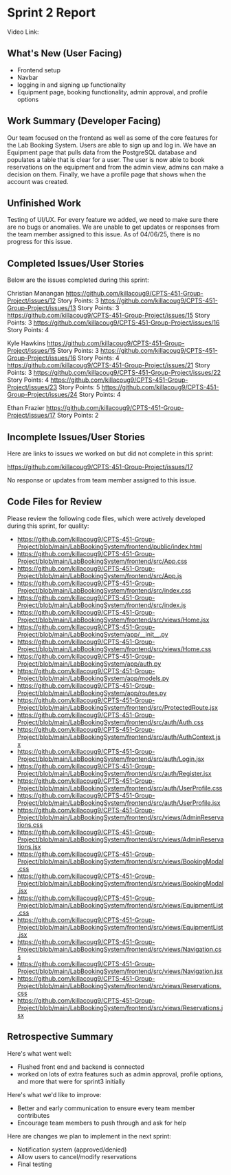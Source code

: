 # Sprint 2 Report
Video Link: 

## What's New (User Facing)
* Frontend setup
* Navbar
* logging in and signing up functionality
* Equipment page, booking functionality, admin approval, and profile options
  
## Work Summary (Developer Facing)
Our team focused on the frontend as well as some of the core features for the Lab Booking System. Users are able to sign up and log in. We have an Equipment page that pulls data from the PostgreSQL database and populates a table that is clear for a user. The user is now able to book reservations on the equipment and from the admin view, admins can make a decision on them. Finally, we have a profile page that shows when the account was created. 

## Unfinished Work
Testing of UI/UX. For every feature we added, we need to make sure there are no bugs or anomalies. We are unable to get updates or responses from the team member assigned to this issue. As of 04/06/25, there is no progress for this issue.

## Completed Issues/User Stories
Below are the issues completed during this sprint:

Christian Manangan
https://github.com/killacoug9/CPTS-451-Group-Project/issues/12
Story Points: 3
https://github.com/killacoug9/CPTS-451-Group-Project/issues/13
Story Points: 3
https://github.com/killacoug9/CPTS-451-Group-Project/issues/15
Story Points: 3
https://github.com/killacoug9/CPTS-451-Group-Project/issues/16
Story Points: 4

Kyle Hawkins
https://github.com/killacoug9/CPTS-451-Group-Project/issues/15
Story Points: 3
https://github.com/killacoug9/CPTS-451-Group-Project/issues/16
Story Points: 4
https://github.com/killacoug9/CPTS-451-Group-Project/issues/21
Story Points: 3
https://github.com/killacoug9/CPTS-451-Group-Project/issues/22
Story Points: 4
https://github.com/killacoug9/CPTS-451-Group-Project/issues/23
Story Points: 5
https://github.com/killacoug9/CPTS-451-Group-Project/issues/24
Story Points: 4

Ethan Frazier
https://github.com/killacoug9/CPTS-451-Group-Project/issues/17
Story Points: 2
  
## Incomplete Issues/User Stories
Here are links to issues we worked on but did not complete in this sprint:

https://github.com/killacoug9/CPTS-451-Group-Project/issues/17

No response or updates from team member assigned to this issue.
  
## Code Files for Review
Please review the following code files, which were actively developed during this
sprint, for quality:
* https://github.com/killacoug9/CPTS-451-Group-Project/blob/main/LabBookingSystem/frontend/public/index.html
* https://github.com/killacoug9/CPTS-451-Group-Project/blob/main/LabBookingSystem/frontend/src/App.css
* https://github.com/killacoug9/CPTS-451-Group-Project/blob/main/LabBookingSystem/frontend/src/App.js
* https://github.com/killacoug9/CPTS-451-Group-Project/blob/main/LabBookingSystem/frontend/src/index.css
* https://github.com/killacoug9/CPTS-451-Group-Project/blob/main/LabBookingSystem/frontend/src/index.js
* https://github.com/killacoug9/CPTS-451-Group-Project/blob/main/LabBookingSystem/frontend/src/views/Home.jsx
* https://github.com/killacoug9/CPTS-451-Group-Project/blob/main/LabBookingSystem/app/__init__.py
* https://github.com/killacoug9/CPTS-451-Group-Project/blob/main/LabBookingSystem/frontend/src/views/Home.css
* https://github.com/killacoug9/CPTS-451-Group-Project/blob/main/LabBookingSystem/app/auth.py
* https://github.com/killacoug9/CPTS-451-Group-Project/blob/main/LabBookingSystem/app/models.py
* https://github.com/killacoug9/CPTS-451-Group-Project/blob/main/LabBookingSystem/app/routes.py
* https://github.com/killacoug9/CPTS-451-Group-Project/blob/main/LabBookingSystem/frontend/src/ProtectedRoute.jsx
* https://github.com/killacoug9/CPTS-451-Group-Project/blob/main/LabBookingSystem/frontend/src/auth/Auth.css
* https://github.com/killacoug9/CPTS-451-Group-Project/blob/main/LabBookingSystem/frontend/src/auth/AuthContext.jsx
* https://github.com/killacoug9/CPTS-451-Group-Project/blob/main/LabBookingSystem/frontend/src/auth/Login.jsx
* https://github.com/killacoug9/CPTS-451-Group-Project/blob/main/LabBookingSystem/frontend/src/auth/Register.jsx
* https://github.com/killacoug9/CPTS-451-Group-Project/blob/main/LabBookingSystem/frontend/src/auth/UserProfile.css
* https://github.com/killacoug9/CPTS-451-Group-Project/blob/main/LabBookingSystem/frontend/src/auth/UserProfile.jsx
* https://github.com/killacoug9/CPTS-451-Group-Project/blob/main/LabBookingSystem/frontend/src/views/AdminReservations.css
* https://github.com/killacoug9/CPTS-451-Group-Project/blob/main/LabBookingSystem/frontend/src/views/AdminReservations.jsx
* https://github.com/killacoug9/CPTS-451-Group-Project/blob/main/LabBookingSystem/frontend/src/views/BookingModal.css
* https://github.com/killacoug9/CPTS-451-Group-Project/blob/main/LabBookingSystem/frontend/src/views/BookingModal.jsx
* https://github.com/killacoug9/CPTS-451-Group-Project/blob/main/LabBookingSystem/frontend/src/views/EquipmentList.css
* https://github.com/killacoug9/CPTS-451-Group-Project/blob/main/LabBookingSystem/frontend/src/views/EquipmentList.jsx
* https://github.com/killacoug9/CPTS-451-Group-Project/blob/main/LabBookingSystem/frontend/src/views/Navigation.css
* https://github.com/killacoug9/CPTS-451-Group-Project/blob/main/LabBookingSystem/frontend/src/views/Navigation.jsx
* https://github.com/killacoug9/CPTS-451-Group-Project/blob/main/LabBookingSystem/frontend/src/views/Reservations.css
* https://github.com/killacoug9/CPTS-451-Group-Project/blob/main/LabBookingSystem/frontend/src/views/Reservations.jsx
  
## Retrospective Summary
Here's what went well:
* Flushed front end and backend is connected
* worked on lots of extra features such as admin approval, profile options, and more that were for sprint3 initially
  
Here's what we'd like to improve:
* Better and early communication to ensure every team member contributes
* Encourage team members to push through and ask for help
  
Here are changes we plan to implement in the next sprint:
* Notification system (approved/denied)
* Allow users to cancel/modify reservations
* Final testing
